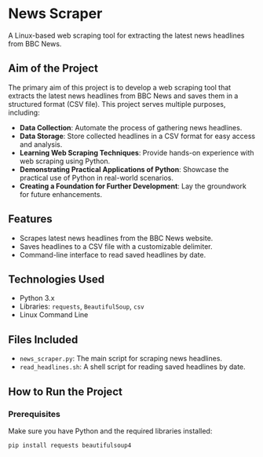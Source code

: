 # News Scraper

A Linux-based web scraping tool for extracting the latest news headlines from BBC News.

## Aim of the Project
The primary aim of this project is to develop a web scraping tool that extracts the latest news headlines from BBC News and saves them in a structured format (CSV file). This project serves multiple purposes, including:
- **Data Collection**: Automate the process of gathering news headlines.
- **Data Storage**: Store collected headlines in a CSV format for easy access and analysis.
- **Learning Web Scraping Techniques**: Provide hands-on experience with web scraping using Python.
- **Demonstrating Practical Applications of Python**: Showcase the practical use of Python in real-world scenarios.
- **Creating a Foundation for Further Development**: Lay the groundwork for future enhancements.

## Features
- Scrapes latest news headlines from the BBC News website.
- Saves headlines to a CSV file with a customizable delimiter.
- Command-line interface to read saved headlines by date.

## Technologies Used
- Python 3.x
- Libraries: `requests`, `BeautifulSoup`, `csv`
- Linux Command Line

## Files Included
- `news_scraper.py`: The main script for scraping news headlines.
- `read_headlines.sh`: A shell script for reading saved headlines by date.

## How to Run the Project

### Prerequisites
Make sure you have Python and the required libraries installed:
```bash
pip install requests beautifulsoup4
